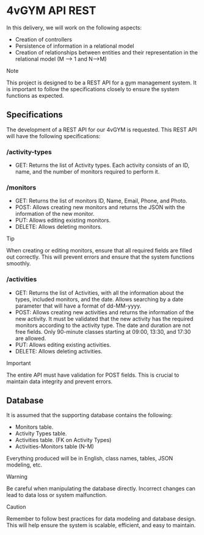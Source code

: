 # 4vGYM API REST

In this delivery, we will work on the following aspects:

- Creation of controllers
- Persistence of information in a relational model
- Creation of relationships between entities and their representation in the relational model (M --> 1 and N-->M)

> [!NOTE]
> This project is designed to be a REST API for a gym management system. It is important to follow the specifications closely to ensure the system functions as expected.

## Specifications

The development of a REST API for our 4vGYM is requested. This REST API will have the following specifications:

### /activity-types

- GET: Returns the list of Activity types. Each activity consists of an ID, name, and the number of monitors required to perform it.

### /monitors

- GET: Returns the list of monitors ID, Name, Email, Phone, and Photo.
- POST: Allows creating new monitors and returns the JSON with the information of the new monitor.
- PUT: Allows editing existing monitors.
- DELETE: Allows deleting monitors.

> [!TIP]
> When creating or editing monitors, ensure that all required fields are filled out correctly. This will prevent errors and ensure that the system functions smoothly.

### /activities

- GET: Returns the list of Activities, with all the information about the types, included monitors, and the date. Allows searching by a date parameter that will have a format of dd-MM-yyyy.
- POST: Allows creating new activities and returns the information of the new activity. It must be validated that the new activity has the required monitors according to the activity type. The date and duration are not free fields. Only 90-minute classes starting at 09:00, 13:30, and 17:30 are allowed.
- PUT: Allows editing existing activities.
- DELETE: Allows deleting activities.

> [!IMPORTANT]
> The entire API must have validation for POST fields. This is crucial to maintain data integrity and prevent errors.

## Database

It is assumed that the supporting database contains the following:

- Monitors table.
- Activity Types table.
- Activities table. (FK on Activity Types)
- Activities-Monitors table (N-M)

Everything produced will be in English, class names, tables, JSON modeling, etc.

> [!WARNING]
> Be careful when manipulating the database directly. Incorrect changes can lead to data loss or system malfunction.

> [!CAUTION]
> Remember to follow best practices for data modeling and database design. This will help ensure the system is scalable, efficient, and easy to maintain.